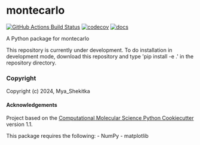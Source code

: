 montecarlo
==============================
[//]: # (Badges)
[![GitHub Actions Build Status](https://github.com/MyaBird/montecarlo/workflows/CI/badge.svg)](https://github.com/MyaBird/montecarlo/actions?query=workflow%3ACI)
[![codecov](https://codecov.io/gh/MyaBird/montecarlo/branch/main/graph/badge.svg)](https://codecov.io/gh/MyaBird/montecarlo/branch/main)
[![docs](https://codecov.io/gh/MyaBird/montecarlo/branch/main/docs/badge.svg)](https://montecarlo-myabird.readthedocs.io/en/latest/)


A Python package for montecarlo

This repository is currently under development. To do installation in development mode, download this repository and type 
'pip install -e .'
in the repository directory.

### Copyright

Copyright (c) 2024, Mya_Shekitka


#### Acknowledgements
 
Project based on the 
[Computational Molecular Science Python Cookiecutter](https://github.com/molssi/cookiecutter-cms) version 1.1.

This package requires the following:
    - NumPy
    - matplotlib